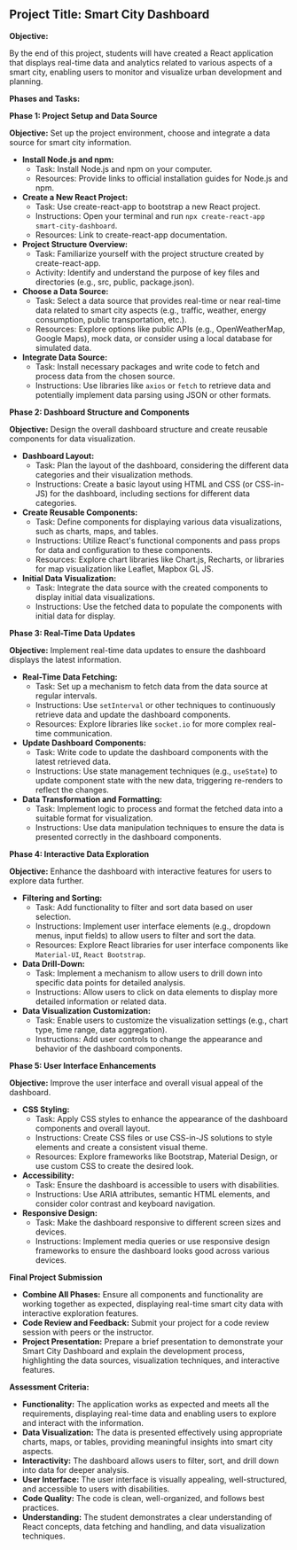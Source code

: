 ## Project Title: Smart City Dashboard

**Objective:**

By the end of this project, students will have created a React application that displays real-time data and analytics related to various aspects of a smart city, enabling users to monitor and visualize urban development and planning.

**Phases and Tasks:**

**Phase 1: Project Setup and Data Source**

**Objective:** Set up the project environment, choose and integrate a data source for smart city information.

* **Install Node.js and npm:**
    * Task: Install Node.js and npm on your computer.
    * Resources: Provide links to official installation guides for Node.js and npm.
* **Create a New React Project:**
    * Task: Use create-react-app to bootstrap a new React project.
    * Instructions: Open your terminal and run `npx create-react-app smart-city-dashboard`.
    * Resources: Link to create-react-app documentation.
* **Project Structure Overview:**
    * Task: Familiarize yourself with the project structure created by create-react-app.
    * Activity: Identify and understand the purpose of key files and directories (e.g., src, public, package.json).
* **Choose a Data Source:**
    * Task: Select a data source that provides real-time or near real-time data related to smart city aspects (e.g., traffic, weather, energy consumption, public transportation, etc.).
    * Resources: Explore options like public APIs (e.g., OpenWeatherMap, Google Maps), mock data, or consider using a local database for simulated data.
* **Integrate Data Source:**
    * Task: Install necessary packages and write code to fetch and process data from the chosen source.
    * Instructions: Use libraries like `axios` or `fetch` to retrieve data and potentially implement data parsing using JSON or other formats.

**Phase 2: Dashboard Structure and Components**

**Objective:** Design the overall dashboard structure and create reusable components for data visualization.

* **Dashboard Layout:**
    * Task: Plan the layout of the dashboard, considering the different data categories and their visualization methods.
    * Instructions: Create a basic layout using HTML and CSS (or CSS-in-JS) for the dashboard, including sections for different data categories.
* **Create Reusable Components:**
    * Task: Define components for displaying various data visualizations, such as charts, maps, and tables.
    * Instructions: Utilize React's functional components and pass props for data and configuration to these components.
    * Resources: Explore chart libraries like Chart.js, Recharts, or libraries for map visualization like Leaflet, Mapbox GL JS.
* **Initial Data Visualization:**
    * Task: Integrate the data source with the created components to display initial data visualizations.
    * Instructions: Use the fetched data to populate the components with initial data for display.

**Phase 3: Real-Time Data Updates**

**Objective:** Implement real-time data updates to ensure the dashboard displays the latest information.

* **Real-Time Data Fetching:**
    * Task: Set up a mechanism to fetch data from the data source at regular intervals.
    * Instructions: Use `setInterval` or other techniques to continuously retrieve data and update the dashboard components.
    * Resources: Explore libraries like `socket.io` for more complex real-time communication.
* **Update Dashboard Components:**
    * Task: Write code to update the dashboard components with the latest retrieved data.
    * Instructions: Use state management techniques (e.g., `useState`) to update component state with the new data, triggering re-renders to reflect the changes.
* **Data Transformation and Formatting:**
    * Task: Implement logic to process and format the fetched data into a suitable format for visualization.
    * Instructions: Use data manipulation techniques to ensure the data is presented correctly in the dashboard components.

**Phase 4: Interactive Data Exploration**

**Objective:** Enhance the dashboard with interactive features for users to explore data further.

* **Filtering and Sorting:**
    * Task: Add functionality to filter and sort data based on user selection.
    * Instructions: Implement user interface elements (e.g., dropdown menus, input fields) to allow users to filter and sort the data.
    * Resources: Explore React libraries for user interface components like `Material-UI`, `React Bootstrap`.
* **Data Drill-Down:**
    * Task: Implement a mechanism to allow users to drill down into specific data points for detailed analysis.
    * Instructions: Allow users to click on data elements to display more detailed information or related data.
* **Data Visualization Customization:**
    * Task: Enable users to customize the visualization settings (e.g., chart type, time range, data aggregation).
    * Instructions: Add user controls to change the appearance and behavior of the dashboard components.

**Phase 5: User Interface Enhancements**

**Objective:** Improve the user interface and overall visual appeal of the dashboard.

* **CSS Styling:**
    * Task: Apply CSS styles to enhance the appearance of the dashboard components and overall layout.
    * Instructions: Create CSS files or use CSS-in-JS solutions to style elements and create a consistent visual theme.
    * Resources: Explore frameworks like Bootstrap, Material Design, or use custom CSS to create the desired look.
* **Accessibility:**
    * Task: Ensure the dashboard is accessible to users with disabilities.
    * Instructions: Use ARIA attributes, semantic HTML elements, and consider color contrast and keyboard navigation.
* **Responsive Design:**
    * Task: Make the dashboard responsive to different screen sizes and devices.
    * Instructions: Implement media queries or use responsive design frameworks to ensure the dashboard looks good across various devices.

**Final Project Submission**

* **Combine All Phases:** Ensure all components and functionality are working together as expected, displaying real-time smart city data with interactive exploration features.
* **Code Review and Feedback:** Submit your project for a code review session with peers or the instructor.
* **Project Presentation:** Prepare a brief presentation to demonstrate your Smart City Dashboard and explain the development process, highlighting the data sources, visualization techniques, and interactive features.

**Assessment Criteria:**

* **Functionality:** The application works as expected and meets all the requirements, displaying real-time data and enabling users to explore and interact with the information.
* **Data Visualization:** The data is presented effectively using appropriate charts, maps, or tables, providing meaningful insights into smart city aspects.
* **Interactivity:** The dashboard allows users to filter, sort, and drill down into data for deeper analysis.
* **User Interface:** The user interface is visually appealing, well-structured, and accessible to users with disabilities.
* **Code Quality:** The code is clean, well-organized, and follows best practices.
* **Understanding:** The student demonstrates a clear understanding of React concepts, data fetching and handling, and data visualization techniques. 
